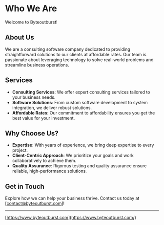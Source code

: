 
# Who We Are

Welcome to Byteoutburst!

## About Us

We are a consulting software company dedicated to providing straightforward solutions to our clients at affordable rates. Our team is passionate about leveraging technology to solve real-world problems and streamline business operations.

## Services

- **Consulting Services**: We offer expert consulting services tailored to your business needs.
- **Software Solutions**: From custom software development to system integration, we deliver robust solutions.
- **Affordable Rates**: Our commitment to affordability ensures you get the best value for your investment.

## Why Choose Us?

- **Expertise**: With years of experience, we bring deep expertise to every project.
- **Client-Centric Approach**: We prioritize your goals and work collaboratively to achieve them.
- **Quality Assurance**: Rigorous testing and quality assurance ensure reliable, high-performance solutions.

## Get in Touch

Explore how we can help your business thrive. Contact us today at [contact@byteoutburst.com]!

---
[https://www.byteoutburst.com](https://www.byteoutburst.com/)
